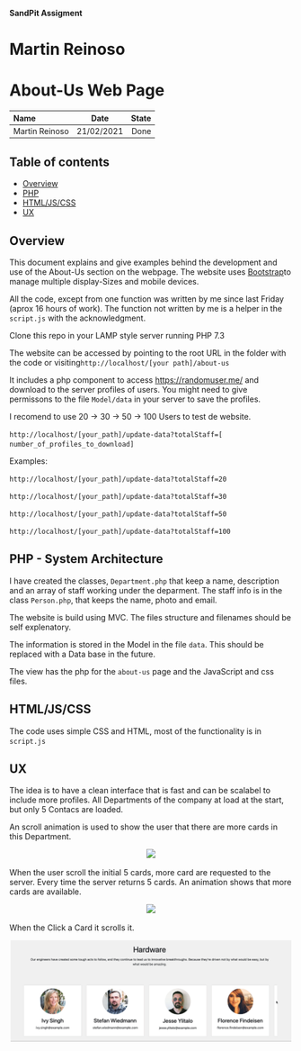 **SandPit Assigment**
# Martin Reinoso

# About-Us Web Page


| Name | Date | State |
| :---         |     :---:      |          ---: |
| Martin Reinoso  | 21/02/2021     |  Done |


## Table of contents
* [Overview](#Overview)
* [PHP](#PHP)
* [HTML/JS/CSS](#HTML/JS/CSS)
* [UX](#UX)

## Overview

This document explains and give examples behind the development and use of the About-Us section on the webpage. The website uses [Bootstrap](https://getbootstrap.com)to manage multiple display-Sizes and mobile devices.

All the code, except from one function was written by me since last Friday (aprox 16 hours of work). The function not written by me is a helper in the `script.js` with the acknowledgment.

Clone this repo in your LAMP style server running PHP 7.3

The website can be accessed by pointing to the root URL in the folder with the code or visiting`http://localhost/[your path]/about-us`

It includes a php component to access https://randomuser.me/ and download to the server profiles of users. You might need to give permissons to the file `Model/data` in your server to save the profiles.

I recomend to use 20 -> 30 -> 50 -> 100 Users to test de website. 

`http://localhost/[your_path]/update-data?totalStaff=[ number_of_profiles_to_download]`

Examples:

`http://localhost/[your_path]/update-data?totalStaff=20`

`http://localhost/[your_path]/update-data?totalStaff=30`

`http://localhost/[your_path]/update-data?totalStaff=50`

`http://localhost/[your_path]/update-data?totalStaff=100`


## PHP - System Architecture 

I have created the classes, `Department.php` that keep a name, description and an array of staff working under the deparment. The staff info is in the class `Person.php`, that keeps the name, photo and email.

The website is build using MVC. The files structure and filenames should be self explenatory.

The information is stored in the Model in the file `data`. This should be replaced with a Data base in the future.

The view has the php for the `about-us` page and the JavaScript and css files.


## HTML/JS/CSS

The code uses simple CSS and HTML, most of the functionality is in `script.js`


## UX

The idea is to have a clean interface that is fast and can be scalabel to include more profiles.
All Departments of the company at load at the start, but only 5 Contacs are loaded.

An scroll animation is used to show the user that there are more cards in this Department.

<p align="center">
  <img src="Images_Readme/01.gif"  width="500" >
</p>

When the user scroll the initial 5 cards, more card are requested to the server. Every time the server returns 5 cards. An animation shows that more cards are available.

<p align="center">
  <img src="Images_Readme/02.gif"  width="500" >
</p>

When the Click a Card it scrolls it.

<p align="center">
  <img src="Images_Readme/03.gif"  width="500" >
</p>


